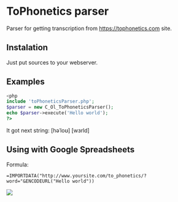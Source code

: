 # ToPhonetics parser
Parser for getting transcription from https://tophonetics.com site.

## Instalation
Just put sources to your webserver.

## Examples
```php
<php
include 'toPhoneticsParser.php';
$parser = new C_Ol_ToPhoneticsParser();
echo $parser->execute('Hello world');
?>
```

It got next string:
[həˈloʊ] [wɜrld]

## Using with Google Spreadsheets
Formula:
```
=IMPORTDATA("http://www.yoursite.com/to_phonetics/?word="&ENCODEURL("Hello world"))
```

![](https://www.uchitel-izd.ru/upload/files/clip2net/ol/2019/12.11-11572.png)
